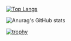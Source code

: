 [![Top Langs](https://github-readme-stats.vercel.app/api/top-langs/?username=K-Kizuku&layout=compact&langs_count=6&theme=onedark
)](https://github.com/anuraghazra/github-readme-stats)

![Anurag's GitHub stats](https://github-readme-stats.vercel.app/api?username=K-Kizuku&theme=onedark)

[![trophy](https://github-profile-trophy.vercel.app/?username=K-Kizuku&theme=onedark)](https://github.com/ryo-ma/github-profile-trophy)

<!--
**K-Kizuku/K-Kizuku** is a ✨ _special_ ✨ repository because its `README.md` (this file) appears on your GitHub profile.

Here are some ideas to get you started:

- 🔭 I’m currently working on ...
- 🌱 I’m currently learning ...
- 👯 I’m looking to collaborate on ...
- 🤔 I’m looking for help with ...
- 💬 Ask me about ...
- 📫 How to reach me: ...
- 😄 Pronouns: ...
- ⚡ Fun fact: ...
-->

